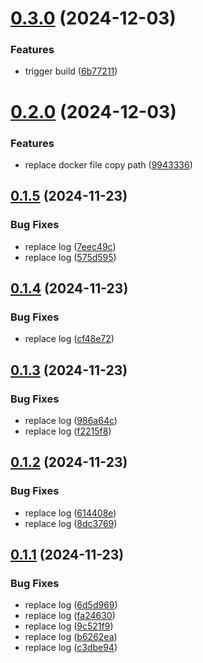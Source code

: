 # [0.3.0](https://github.com/digitalkcxm/ms-campaign/compare/v0.2.0...v0.3.0) (2024-12-03)


### Features

* trigger build ([6b77211](https://github.com/digitalkcxm/ms-campaign/commit/6b77211766aea1ba76e34bcd90ddcd49a6d94180))

# [0.2.0](https://github.com/digitalkcxm/ms-campaign/compare/v0.1.5...v0.2.0) (2024-12-03)


### Features

* replace docker file copy path ([9943336](https://github.com/digitalkcxm/ms-campaign/commit/9943336190fadf710f8982f54d50c010432edc55))

## [0.1.5](https://github.com/digitalkcxm/ms-campaign/compare/v0.1.4...v0.1.5) (2024-11-23)


### Bug Fixes

* replace log ([7eec49c](https://github.com/digitalkcxm/ms-campaign/commit/7eec49cabe2e8214999931ac13592a09693d9b16))
* replace log ([575d595](https://github.com/digitalkcxm/ms-campaign/commit/575d59527a805e40aa02b495054e4e85fd8021c4))

## [0.1.4](https://github.com/digitalkcxm/ms-campaign/compare/v0.1.3...v0.1.4) (2024-11-23)


### Bug Fixes

* replace log ([cf48e72](https://github.com/digitalkcxm/ms-campaign/commit/cf48e725f4c9f9ae1eedcb6f0fb29e10b1173388))

## [0.1.3](https://github.com/digitalkcxm/ms-campaign/compare/v0.1.2...v0.1.3) (2024-11-23)


### Bug Fixes

* replace log ([986a64c](https://github.com/digitalkcxm/ms-campaign/commit/986a64c13a3269867a9b13fe2bb4b25ceba0af01))
* replace log ([f2215f8](https://github.com/digitalkcxm/ms-campaign/commit/f2215f885af6a09977350c0c0eaf42b361ef76c5))

## [0.1.2](https://github.com/digitalkcxm/ms-campaign/compare/v0.1.1...v0.1.2) (2024-11-23)


### Bug Fixes

* replace log ([614408e](https://github.com/digitalkcxm/ms-campaign/commit/614408e1e02b26088f639b73830155f6d67d0c19))
* replace log ([8dc3769](https://github.com/digitalkcxm/ms-campaign/commit/8dc376955e56f42df0f3fdd5874d9af4fff284a9))

## [0.1.1](https://github.com/digitalkcxm/ms-campaign/compare/v0.1.0...v0.1.1) (2024-11-23)


### Bug Fixes

* replace log ([6d5d969](https://github.com/digitalkcxm/ms-campaign/commit/6d5d969a6d840237121575afbe6c769fbfc7152c))
* replace log ([fa24630](https://github.com/digitalkcxm/ms-campaign/commit/fa246301b64354e37fe58c1f165cbdc701396859))
* replace log ([9c521f9](https://github.com/digitalkcxm/ms-campaign/commit/9c521f9c03af2a9ab376bdb92ccceb2820256efb))
* replace log ([b6262ea](https://github.com/digitalkcxm/ms-campaign/commit/b6262ea933224a016548b7781ddcd8eddf10cc4f))
* replace log ([c3dbe94](https://github.com/digitalkcxm/ms-campaign/commit/c3dbe9436d6f71f924a8b1f8534a294b69150bb3))
